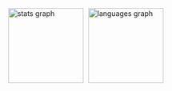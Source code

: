 <div style="display: flex; gap: 10px; flex-wrap: wrap;">
  <img src="https://github-readme-stats-clone-eta.vercel.app/api?username=triort&hide_title=false&hide_rank=true&show_icons=true&include_all_commits=true&count_private=true&disable_animations=false&theme=dracula&locale=en&hide_border=false" height="150" alt="stats graph" />
  
  <img src="https://github-readme-stats-clone-eta.vercel.app/api/top-langs?username=triort&layout=donut&locale=en&hide_title=false&card_width=320&langs_count=5&theme=vue-dark&hide_border=false&order=2" height="150" alt="languages graph" />
</div>
